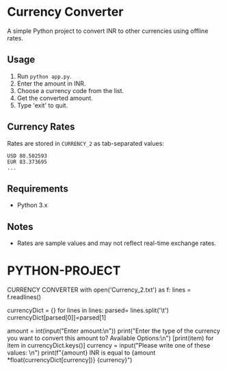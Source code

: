 # Currency Converter

A simple Python project to convert INR to other currencies using offline rates.

## Usage

1. Run `python app.py`.
2. Enter the amount in INR.
3. Choose a currency code from the list.
4. Get the converted amount.
5. Type 'exit' to quit.

## Currency Rates

Rates are stored in `CURRENCY_2` as tab-separated values:
```
USD	80.502593
EUR	83.373695
...
```

## Requirements
- Python 3.x

## Notes
- Rates are sample values and may not reflect real-time exchange rates.
# PYTHON-PROJECT
CURRENCY CONVERTER
with open('Currency_2.txt') as f:
    lines = f.readlines()

currencyDict = {}
for lines in lines:
    parsed= lines.split('\t')
    currencyDict[parsed[0]]=parsed[1]

amount = int(input("Enter amount:\n"))
print("Enter the type of the currency you want to convert this amount to? Available Options:\n")
[print(item) for item in currencyDict.keys()]
currency = input("Please write one of these values: \n")
print(f"{amount} INR is equal to {amount *float(currencyDict[currency])} {currency}")

